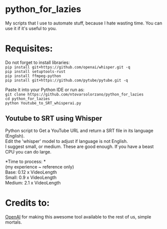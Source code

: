 # python_for_lazies
My scripts that I use to automate stuff, because I hate wasting time. You can use it if it's useful to you.   

# Requisites: 
Do not forget to install libraries:  
`pip install git+https://github.com/openai/whisper.git -q`  
`pip install setuptools-rust`  
`pip install ffmpeg-python`  
`pip install git+https://github.com/pytube/pytube.git -q`  
  
Paste it into your Python IDE or run as:  
`git clone https://github.com/ntovarsolorzano/python_for_lazies`  
`cd python_for_lazies`  
`python Youtube_to_SRT_whisperai.py`

## Youtube to SRT using Whisper  
Python script to Get a YouTube URL and return a SRT file in its language (English).   
Edit the 'whisper' model to adjust if language is not English.   
I suggest small, or medium. These are good enough. If you have a beast CPU you can do large.   

*Time to process: *  
(my experience ~ reference only)   
Base: 0.12 x VideoLength  
Small: 0.9 x VideoLength  
Medium: 2.1 x VideoLength  

# Credits to:  
[OpenAI](https://github.com/openai/whisper) for making this awesome tool available to the rest of us, simple mortals. 
